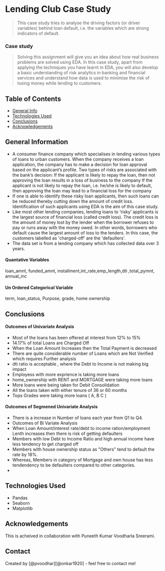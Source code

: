 # Lending Club Case Study
> This case study tries to analyse the driving factors (or driver variables) behind loan default, i.e. the variables which are strong indicators of default.

### Case study
> Solving this assignment will give you an idea about how real business problems are solved using EDA. In this case study, apart from applying the techniques you have learnt in EDA, you will also develop a basic understanding of risk analytics in banking and financial services and understand how data is used to minimise the risk of losing money while lending to customers.


## Table of Contents
* [General Info](#general-information)
* [Technologies Used](#technologies-used)
* [Conclusions](#conclusions)
* [Acknowledgements](#acknowledgements)

<!-- You can include any other section that is pertinent to your problem -->

## General Information
- A consumer finance company which specialises in lending various types of loans to urban customers. When the company receives a loan application, the company has to make a decision for loan approval based on the applicant’s profile. Two types of risks are associated with the bank’s decision:
If the applicant is likely to repay the loan, then not approving the loan results in a loss of business to the company
If the applicant is not likely to repay the loan, i.e. he/she is likely to default, then approving the loan may lead to a financial loss for the company
- If one is able to identify these risky loan applicants, then such loans can be reduced thereby cutting down the amount of credit loss. Identification of such applicants using EDA is the aim of this case study.
- Like most other lending companies, lending loans to ‘risky’ applicants is the largest source of financial loss (called credit loss). The credit loss is the amount of money lost by the lender when the borrower refuses to pay or runs away with the money owed. In other words, borrowers who default cause the largest amount of loss to the lenders. In this case, the customers labelled as 'charged-off' are the 'defaulters'. 
- The data set is from a lending company which has collected data over 3 years.

#### Quantative Variables
loan_amnt, funded_amnt, installment,int_rate,emp_length,dti ,total_pymnt, annual_inc

#### Un Ordered Categorical Variable
term, loan_status, Purpose, grade, home ownership


<!-- You don't have to answer all the questions - just the ones relevant to your project. -->

## Conclusions
#### Outcomes of Univariate Analysis
- Most of the loans has been offered at interest from 12% to 15%
- 14.17% of total Loans are Charged Off
- When the Loan Amount Increases then the Total Payment is decreased
- There are quite considerable number of Loans which are Not Verified which requires Further analysis
- dti ratio is acceptable , where the Debt to Income is not making big impact
- Employess with more exprience is taking more loans
- home_ownership with RENT and MORTGAGE were taking more loans
- More loans were being taken for Debit Consolidation
- All the loans taken with either tenure of 36 or 60 months
- Tops Grades were taking more loans ( A, B C )

#### Outcomes of Segmened Univariate Analysis
- There is a increase in Number of loans each year from Q1 to Q4.
- Outcomes of Bi Variate Analysis
- When Loan Amount/interest rate/debt to income ration/employment Lenth increases then there is risk of getting defaulters
- Members with low Debt to Income Ratio and high annual income have less tendency to get charged off
- Members with house ownership status as "Others" tend to default the rate by 18%.
- Whereas, Members in category of Mortgage and own house has less tendendency to be defaulters compared to other categories.
- 
<!-- You don't have to answer all the questions - just the ones relevant to your project. -->


## Technologies Used
- Pandas
- Seaborn
- Matplotlib

<!-- As the libraries versions keep on changing, it is recommended to mention the version of library used in this project -->

## Acknowledgements

This is acheived in collaboration with Puneeth Kumar Voodharla Sreerami.

## Contact
Created by [@pvoodhar][@onkar1920] - feel free to contact me!


<!-- Optional -->
<!-- ## License -->
<!-- This project is open source and available under the [... License](). -->

<!-- You don't have to include all sections - just the one's relevant to your project -->
